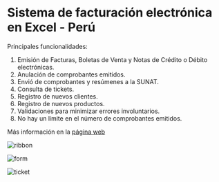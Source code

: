 # Sistema de facturación electrónica en Excel - Perú

Principales funcionalidades:

1. Emisión de Facturas, Boletas de Venta y Notas de Crédito o Débito electrónicas.
2. Anulación de comprobantes emitidos.
3. Envió de comprobantes y resúmenes a la SUNAT.
4. Consulta de tickets.
5. Registro de nuevos clientes.
6. Registro de nuevos productos.
7. Validaciones para minimizar errores involuntarios.
8. No hay un límite en el número de comprobantes emitidos.

Más información en la [página web](https://partidadoble.github.io/pages/facturador)

![ribbon](https://user-images.githubusercontent.com/22132891/137567440-f6e0845a-7099-4501-99b2-fa98ea43e984.JPG)

![form](https://user-images.githubusercontent.com/22132891/137567452-c61f2390-dce8-4877-bfd4-3cd878867d2b.JPG)

![ticket](https://user-images.githubusercontent.com/22132891/137567465-d8d45a6b-e2d0-4e16-abb9-33dcf31bf90e.JPG)
